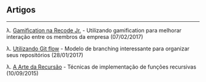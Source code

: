 ## Artigos
------
λ. [Gamification na Recode Jr.](#gamification) - Utilizando gamification para melhorar interação entre os membros da empresa (07/02/2017)

λ. [Utilizando Git flow](#gitflow) - Modelo de branching interessante para organizar seus repositórios (28/01/2017)

λ. [A Arte da Recursão](#recursao) - Técnicas de implementação de funções recursivas (10/09/2015)
